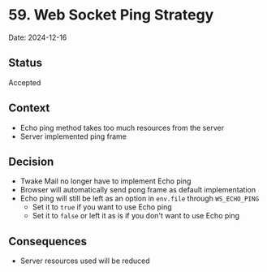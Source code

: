 # 59. Web Socket Ping Strategy

Date: 2024-12-16

## Status

Accepted

## Context

- Echo ping method takes too much resources from the server
- Server implemented ping frame

## Decision

- Twake Mail no longer have to implement Echo ping
- Browser will automatically send pong frame as default implementation
- Echo ping will still be left as an option in `env.file` through `WS_ECHO_PING`
  - Set it to `true` if you want to use Echo ping
  - Set it to `false` or left it as is if you don't want to use Echo ping

## Consequences

- Server resources used will be reduced
